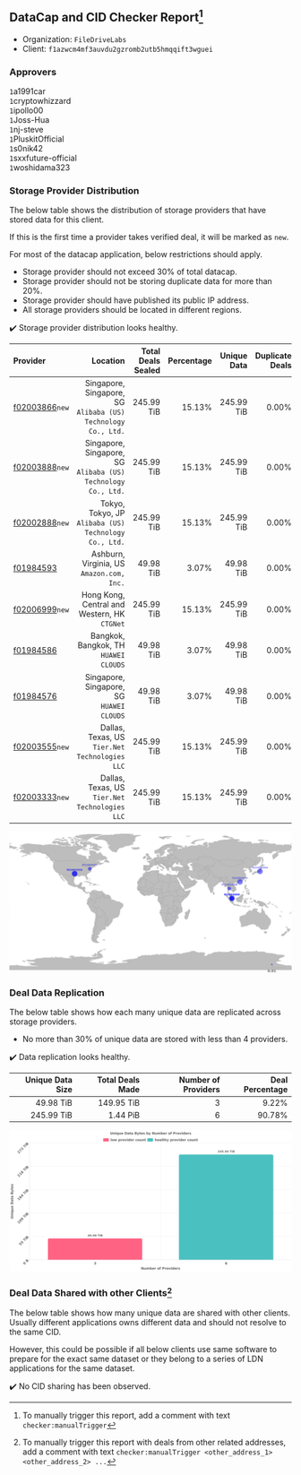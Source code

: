 ## DataCap and CID Checker Report[^1]
 - Organization: `FileDriveLabs`
 - Client: `f1azwcm4mf3auvdu2gzromb2utb5hmqqift3wguei`
### Approvers
`1`a1991car<br/>`1`cryptowhizzard<br/>`1`ipollo00<br/>`1`Joss-Hua<br/>`1`nj-steve<br/>`1`PluskitOfficial<br/>`1`s0nik42<br/>`1`sxxfuture-official<br/>`1`woshidama323


### Storage Provider Distribution
The below table shows the distribution of storage providers that have stored data for this client.

If this is the first time a provider takes verified deal, it will be marked as `new`.

For most of the datacap application, below restrictions should apply.
 - Storage provider should not exceed 30% of total datacap.
 - Storage provider should not be storing duplicate data for more than 20%.
 - Storage provider should have published its public IP address.
 - All storage providers should be located in different regions.

✔️ Storage provider distribution looks healthy.

| Provider                                                    |                                                         Location | Total Deals Sealed | Percentage | Unique Data | Duplicate Deals |
| :---------------------------------------------------------- | ---------------------------------------------------------------: | -----------------: | ---------: | ----------: | --------------: |
| [f02003866](https://filfox.info/en/address/f02003866)`new`  | Singapore, Singapore, SG<br/>`Alibaba (US) Technology Co., Ltd.` |         245.99 TiB |     15.13% |  245.99 TiB |           0.00% |
| [f02003888](https://filfox.info/en/address/f02003888)`new`  | Singapore, Singapore, SG<br/>`Alibaba (US) Technology Co., Ltd.` |         245.99 TiB |     15.13% |  245.99 TiB |           0.00% |
| [f02002888](https://filfox.info/en/address/f02002888)`new`  |         Tokyo, Tokyo, JP<br/>`Alibaba (US) Technology Co., Ltd.` |         245.99 TiB |     15.13% |  245.99 TiB |           0.00% |
| [f01984593](https://filfox.info/en/address/f01984593)       |                     Ashburn, Virginia, US<br/>`Amazon.com, Inc.` |          49.98 TiB |      3.07% |   49.98 TiB |           0.00% |
| [f02006999](https://filfox.info/en/address/f02006999)`new`  |                  Hong Kong, Central and Western, HK<br/>`CTGNet` |         245.99 TiB |     15.13% |  245.99 TiB |           0.00% |
| [f01984586](https://filfox.info/en/address/f01984586)       |                         Bangkok, Bangkok, TH<br/>`HUAWEI CLOUDS` |          49.98 TiB |      3.07% |   49.98 TiB |           0.00% |
| [f01984576](https://filfox.info/en/address/f01984576)       |                     Singapore, Singapore, SG<br/>`HUAWEI CLOUDS` |          49.98 TiB |      3.07% |   49.98 TiB |           0.00% |
| [f02003555](https://filfox.info/en/address/f02003555)`new`  |                Dallas, Texas, US<br/>`Tier.Net Technologies LLC` |         245.99 TiB |     15.13% |  245.99 TiB |           0.00% |
| [f02003333](https://filfox.info/en/address/f02003333)`new`  |                Dallas, Texas, US<br/>`Tier.Net Technologies LLC` |         245.99 TiB |     15.13% |  245.99 TiB |           0.00% |

<img src="https://raw.githubusercontent.com/data-preservation-programs/filplus-checker-assets/main/filecoin-project/filecoin-plus-large-datasets/issues/1716/1700633444174.png"/>

### Deal Data Replication
The below table shows how each many unique data are replicated across storage providers.

- No more than 30% of unique data are stored with less than 4 providers.

✔️ Data replication looks healthy.

| Unique Data Size | Total Deals Made | Number of Providers | Deal Percentage |
| ---------------: | ---------------: | ------------------: | --------------: |
|        49.98 TiB |       149.95 TiB |                   3 |           9.22% |
|       245.99 TiB |         1.44 PiB |                   6 |          90.78% |

<img src="https://raw.githubusercontent.com/data-preservation-programs/filplus-checker-assets/main/filecoin-project/filecoin-plus-large-datasets/issues/1716/1700633444758.png"/>

### Deal Data Shared with other Clients[^3]
The below table shows how many unique data are shared with other clients.
Usually different applications owns different data and should not resolve to the same CID.

However, this could be possible if all below clients use same software to prepare for the exact same dataset or they belong to a series of LDN applications for the same dataset.

✔️ No CID sharing has been observed.

[^1]: To manually trigger this report, add a comment with text `checker:manualTrigger`

[^2]: Deals from those addresses are combined into this report as they are specified with `checker:manualTrigger`

[^3]: To manually trigger this report with deals from other related addresses, add a comment with text `checker:manualTrigger <other_address_1> <other_address_2> ...`
